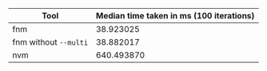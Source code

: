 | Tool                  | Median time taken in ms (100 iterations) |
| --------------------- | ---------------------------------------- |
| fnm                   | 38.923025                                |
| fnm without `--multi` | 38.882017                                |
| nvm                   | 640.493870                               |
